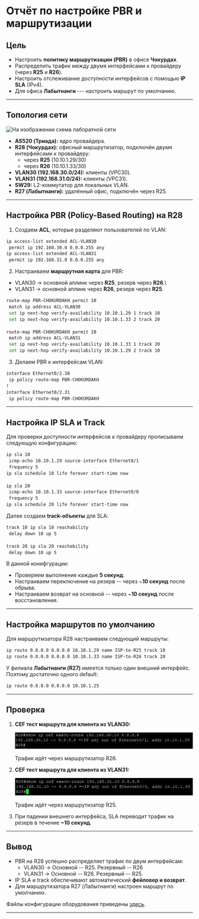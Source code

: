 # Отчёт по настройке PBR и маршрутизации

## Цель

-   Настроить **политику маршрутизации (PBR)** в офисе **Чокурдах**.
-   Распределить трафик между двумя интерфейсами к провайдеру (через **R25**
    и **R26**).
-   Настроить отслеживание доступности интерфейсов с помощью **IP SLA**
    (IPv4).
-   Для офиса **Лабытнанги** --- настроить маршрут по умолчанию.

---

## Топология сети

![На изображении схема лаборатной сети](/Labs/task5/pictures/schema.JPG`)

-   **AS520 (Триада):** ядро провайдера.
-   **R28 (Чокурдах):** офисный маршрутизатор, подключён двумя интерфейсами к
    провайдеру:
    -   через **R25** (10.10.1.29/30)
    -   через **R26** (10.10.1.33/30)
-   **VLAN30 (192.168.30.0/24):** клиенты (VPC30).
-   **VLAN31 (192.168.31.0/24):** клиенты (VPC31).
-   **SW29:** L2-коммутатор для локальных VLAN.
-   **R27 (Лабытнанги):** удалённый офис, подключён через R25.

---

## Настройка PBR (Policy-Based Routing) на R28

1. Создаем **ACL**, которые разделяют пользователей по VLAN:

```bash
ip access-list extended ACL-VLAN30
 permit ip 192.168.30.0 0.0.0.255 any
ip access-list extended ACL-VLAN31
 permit ip 192.168.31.0 0.0.0.255 any
```

2. Настраиваем **маршрутная карта** для PBR:

-   VLAN30 → основной аплинк через **R25**, резерв через **R26**.\
-   VLAN31 → основной аплинк через **R26**, резерв через **R25**.

```bash
route-map PBR-CHOKURDAKH permit 10
 match ip address ACL-VLAN30
 set ip next-hop verify-availability 10.10.1.29 1 track 10
 set ip next-hop verify-availability 10.10.1.33 2 track 20

route-map PBR-CHOKURDAKH permit 20
 match ip address ACL-VLAN31
 set ip next-hop verify-availability 10.10.1.33 1 track 20
 set ip next-hop verify-availability 10.10.1.29 2 track 10
```

3. Делаем PBR к интерфейсам VLAN:

```bash
interface Ethernet0/2.30
 ip policy route-map PBR-CHOKURDAKH
!
interface Ethernet0/2.31
 ip policy route-map PBR-CHOKURDAKH
```

---

## Настройка IP SLA и Track

Для проверки доступности интерфейсов к провайдеру прописываем следующую конфигурацию:

```bash
ip sla 10
 icmp-echo 10.10.1.29 source-interface Ethernet0/1
 frequency 5
ip sla schedule 10 life forever start-time now

ip sla 20
 icmp-echo 10.10.1.33 source-interface Ethernet0/0
 frequency 5
ip sla schedule 20 life forever start-time now
```

Далее создаем **track-объекты** для SLA:

```bash
track 10 ip sla 10 reachability
 delay down 10 up 5

track 20 ip sla 20 reachability
 delay down 10 up 5
```

В данной конифгурации:
   -   Проверяем выполнение каждые **5 секунд**.
   -   Настраиваем переключение на резерв -- через \~**10 секунд** после обрыва.
   -   Настраиваем возврат на основной -- через \~**10 секунд** после восстановления.

---

## Настройка маршрутов по умолчанию

Для маршрутмзатора R28 настраиваем следующий маршруты:

```bash
ip route 0.0.0.0 0.0.0.0 10.10.1.29 name ISP-to-R25 track 10
ip route 0.0.0.0 0.0.0.0 10.10.1.33 name ISP-to-R26 track 20
```

У филиала **Лабытнанги (R27)** имеется только один внешний интерфейс. Поэтому достаточно одного default:

```bash
ip route 0.0.0.0 0.0.0.0 10.10.1.25
```

---

## Проверка

1. **CEF тест маршрута для клиента из VLAN30:**

    ![На изображении вывод команды](/Labs/task5/pictures/sh_CEF_VLAN30.JPG)

    Трафик идёт через маршрутизатор R26.

2. **CEF тест маршрута для клиента из VLAN31:**

    ![На изображении вывод команды](/Labs/task5/pictures/sh_CEF_VLAN31.JPG)

    Трафик идёт через маршрутизатор R25.

3. При падении внешнего интерфейса, SLA переводит трафик на резерв в течение **\~10
    секунд**.

---

## Вывод

- PBR на R28 успешно распределяет трафик по двум интерфейсам:
  -   VLAN30 -> Основной -- R25. Резервный -- R26
  -   VLAN31 -> Основной -- R26. Резервный -- R25.
- IP SLA и track обеспечивают автоматический **фейловер и возврат**.
- Для маршрутизатора R27 (Лабытнанги) настроен маршрут по умолчанию.


Файлы конфигурации оборудования приведены [здесь](/Labs/task5/config/).

---